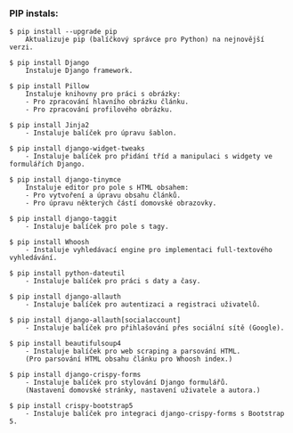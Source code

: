 ### PIP instals:

    $ pip install --upgrade pip
        Aktualizuje pip (balíčkový správce pro Python) na nejnovější verzi.
        
    $ pip install Django
        Instaluje Django framework.
    
    $ pip install Pillow
        Instaluje knihovny pro práci s obrázky:
        - Pro zpracování hlavního obrázku článku.
        - Pro zpracování profilového obrázku.
        
    $ pip install Jinja2
        - Instaluje balíček pro úpravu šablon.
        
    $ pip install django-widget-tweaks
        - Instaluje balíček pro přidání tříd a manipulaci s widgety ve formulářích Django.
        
    $ pip install django-tinymce
        Instaluje editor pro pole s HTML obsahem:
        - Pro vytvoření a úpravu obsahu článků.
        - Pro úpravu některých částí domovské obrazovky.
        
    $ pip install django-taggit
        - Instaluje balíček pro pole s tagy.
        
    $ pip install Whoosh
        - Instaluje vyhledávací engine pro implementaci full-textového vyhledávání.
        
    $ pip install python-dateutil
        - Instaluje balíček pro práci s daty a časy.
        
    $ pip install django-allauth
        - Instaluje balíček pro autentizaci a registraci uživatelů.
        
    $ pip install django-allauth[socialaccount]
        - Instaluje balíček pro přihlašování přes sociální sítě (Google).
        
    $ pip install beautifulsoup4
        - Instaluje balíček pro web scraping a parsování HTML. 
        (Pro parsování HTML obsahu článku pro Whoosh index.)
        
    $ pip install django-crispy-forms
        - Instaluje balíček pro stylování Django formulářů. 
        (Nastavení domovské stránky, nastavení uživatele a autora.)
        
    $ pip install crispy-bootstrap5
        - Instaluje balíček pro integraci django-crispy-forms s Bootstrap 5.
